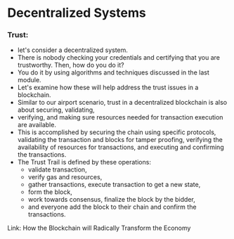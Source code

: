 # Decentralized Systems

### Trust:

- let's consider a decentralized system. 
- There is nobody checking your credentials and certifying that you are trustworthy. Then, how do you do it? 
- You do it by using algorithms and techniques discussed in the last module. 
- Let's examine how these will help address the trust issues in a blockchain. 
- Similar to our airport scenario, trust in a decentralized blockchain is also about securing, validating, 
- verifying, and making sure resources needed for transaction execution are available. 
- This is accomplished by securing the chain using specific protocols, validating the transaction and blocks for tamper proofing, verifying the availability of resources for transactions, and executing and confirming the transactions. 
- The Trust Trail is defined by these operations:
   - validate transaction, 
   - verify gas and resources, 
   - gather transactions, execute transaction to get a new state, 
   - form the block, 
   - work towards consensus, finalize the block by the bidder, 
   - and everyone add the block to their chain and confirm the transactions.

Link:
How the Blockchain will Radically Transform the Economy


